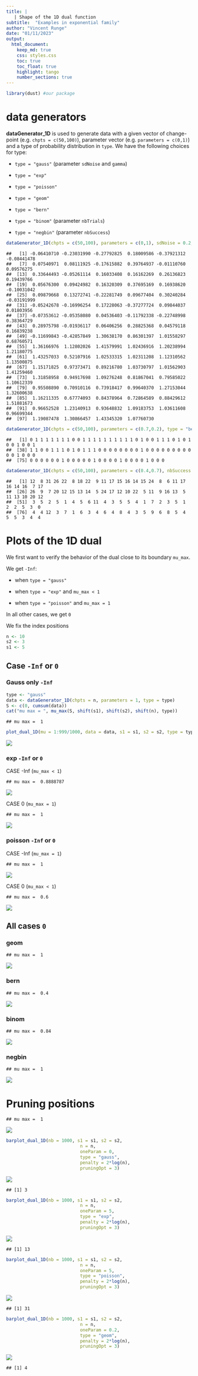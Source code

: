 ```yaml
---
title: | 
   | Shape of the 1D dual function
subtitle:  "Examples in exponential family"
author: "Vincent Runge"
date: "01/11/2023"
output:
  html_document:
    keep_md: true
    css: styles.css
    toc: true
    toc_float: true
    highlight: tango
    number_sections: true
---
```






```r
library(dust) #our package
```


# data generators

**dataGenerator_1D** is used to generate data with a given vector of change-point (e.g. `chpts = c(50,100)`), parameter vector (e.g. `parameters = c(0,1)`) and a type of probability distribution in `type`. We have the following choices for type:
  
- `type = "gauss"` (parameter `sdNoise` and `gamma`)

- `type = "exp"` 

- `type = "poisson"`

- `type = "geom"` 

- `type = "bern"` 

- `type = "binom"` (parameter `nbTrials`)

- `type = "negbin"` (parameter `nbSuccess`)


```r
dataGenerator_1D(chpts = c(50,100), parameters = c(0,1), sdNoise = 0.2, type = "gauss")
```

```
##   [1] -0.06410710 -0.23031990 -0.27792825  0.18009586 -0.37921312 -0.08441478
##   [7]  0.07540971  0.08111925 -0.17615882  0.39764937 -0.01110760  0.09576275
##  [13]  0.33644493 -0.05261114  0.16033408  0.16162269  0.26136823  0.19439766
##  [19]  0.05676300  0.09424982  0.16320309  0.37695169  0.16938620 -0.10031042
##  [25]  0.09879668  0.13272741 -0.22281749  0.09677404  0.30240284 -0.03191999
##  [31] -0.05242678 -0.16996254  0.17228063 -0.37277724  0.09844037  0.01803956
##  [37] -0.07353612 -0.05358080  0.04536403 -0.11792338 -0.22748998  0.38364729
##  [43]  0.28975798 -0.01936117  0.06406256  0.28825368  0.04579118  0.16839238
##  [49] -0.11699843 -0.42857849  1.30638170  0.86301397  1.01558297  0.68760571
##  [55]  1.36166976  1.12802026  1.41579991  1.02436916  1.20238994  1.21180775
##  [61]  1.43257033  0.52107916  1.02533315  1.02311208  1.12310562  1.13500875
##  [67]  1.15171825  0.97373471  0.89216780  1.03730797  1.01562903  1.41259460
##  [73]  1.31858958  0.94917698  1.09276248  0.81867041  0.79585022  1.10612339
##  [79]  0.95508890  0.70910116  0.73918417  0.99640370  1.27153044  1.32600638
##  [85]  1.16211335  0.67774093  0.84378964  0.72864589  0.88429612  1.51881673
##  [91]  0.96652528  1.23140913  0.93648832  1.09183753  1.03611608  0.96699344
##  [97]  1.19087478  1.30866457  1.43345320  1.07760730
```

```r
dataGenerator_1D(chpts = c(50,100), parameters = c(0.7,0.2), type = "bern")
```

```
##   [1] 0 1 1 1 1 1 1 1 0 0 1 1 1 1 1 1 1 1 1 1 0 1 0 0 1 1 1 0 1 0 1 0 0 1 0 0 1
##  [38] 1 1 0 0 1 1 1 0 1 0 1 1 1 0 0 0 0 0 0 0 0 1 0 0 0 0 0 0 0 0 0 0 0 1 0 0 0
##  [75] 0 0 0 0 0 0 1 0 0 0 0 0 1 0 0 0 0 1 0 0 0 0 1 0 0 0
```

```r
dataGenerator_1D(chpts = c(50,100), parameters = c(0.4,0.7), nbSuccess = 10, type = "negbin")
```

```
##   [1] 12  8 31 26 22  8 18 22  9 11 17 15 16 14 15 24  8  6 11 17 16 14 16  7 17
##  [26] 26  9  7 20 12 15 13 14  5 24 17 12 10 22  5 11  9 16 13  5 11 13 10 20 12
##  [51]  3  5  2  5  1  4  5  6 11  4  3  5  5  4  1  7  2  3  5  1  2  2  5  3  0
##  [76]  4  4 12  3  7  1  6  3  4  6  4  8  4  3  5  9  6  8  5  4  5  5  3  4  4
```



# Plots of the 1D dual

We first want to verify the behavior of the dual close to its boundary `mu_max`.

We get `-Inf`:

- when `type = "gauss"` 

- when `type = "exp"` and  `mu_max < 1`

- when `type = "poisson"` and  `mu_max = 1`

In all other cases, we get `0`

We fix the index positions


```r
n <- 10
s2 <- 3
s1 <- 5
```

## Case `-Inf` or `0`

### Gauss only `-Inf`


```r
type <- "gauss"
data <- dataGenerator_1D(chpts = n, parameters = 1, type = type)
S <- c(0, cumsum(data))
cat("mu max = ", mu_max(S, shift(s1), shift(s2), shift(n), type))
```

```
## mu max =  1
```

```r
plot_dual_1D(mu = 1:999/1000, data = data, s1 = s1, s2 = s2, type = type)
```

![](Shape_1D_dual_files/figure-html/unnamed-chunk-4-1.png)<!-- -->


### exp `-Inf` or `0`

CASE -Inf (`mu_max < 1`)


```
## mu max =  0.8888787
```

![](Shape_1D_dual_files/figure-html/unnamed-chunk-5-1.png)<!-- -->

CASE 0 (`mu_max = 1`)


```
## mu max =  1
```

![](Shape_1D_dual_files/figure-html/unnamed-chunk-6-1.png)<!-- -->

### poisson `-Inf` or `0`

CASE -Inf (`mu_max = 1`)


```
## mu max =  1
```

![](Shape_1D_dual_files/figure-html/unnamed-chunk-7-1.png)<!-- -->

CASE 0 (`mu_max < 1`)


```
## mu max =  0.6
```

![](Shape_1D_dual_files/figure-html/unnamed-chunk-8-1.png)<!-- -->



## All cases `0`


### geom 


```
## mu max =  1
```

![](Shape_1D_dual_files/figure-html/unnamed-chunk-9-1.png)<!-- -->


### bern 



```
## mu max =  0.4
```

![](Shape_1D_dual_files/figure-html/unnamed-chunk-10-1.png)<!-- -->

### binom 


```
## mu max =  0.84
```

![](Shape_1D_dual_files/figure-html/unnamed-chunk-11-1.png)<!-- -->


### negbin 


```
## mu max =  1
```

![](Shape_1D_dual_files/figure-html/unnamed-chunk-12-1.png)<!-- -->



# Pruning positions



```
## mu max =  1
```

![](Shape_1D_dual_files/figure-html/unnamed-chunk-13-1.png)<!-- -->


```r
barplot_dual_1D(nb = 1000, s1 = s1, s2 = s2,
                            n = n,
                            oneParam = 0,
                            type = "gauss",
                            penalty = 2*log(n),
                            pruningOpt = 3)
```

![](Shape_1D_dual_files/figure-html/unnamed-chunk-14-1.png)<!-- -->

```
## [1] 3
```




```r
barplot_dual_1D(nb = 1000, s1 = s1, s2 = s2,
                            n = n,
                            oneParam = 5,
                            type = "exp",
                            penalty = 2*log(n),
                            pruningOpt = 3)
```

![](Shape_1D_dual_files/figure-html/unnamed-chunk-15-1.png)<!-- -->

```
## [1] 13
```





```r
barplot_dual_1D(nb = 1000, s1 = s1, s2 = s2,
                            n = n,
                            oneParam = 5,
                            type = "poisson",
                            penalty = 2*log(n),
                            pruningOpt = 3)
```

![](Shape_1D_dual_files/figure-html/unnamed-chunk-16-1.png)<!-- -->

```
## [1] 31
```





```r
barplot_dual_1D(nb = 1000, s1 = s1, s2 = s2,
                            n = n,
                            oneParam = 0.2,
                            type = "geom",
                            penalty = 2*log(n),
                            pruningOpt = 3)
```

![](Shape_1D_dual_files/figure-html/unnamed-chunk-17-1.png)<!-- -->

```
## [1] 4
```



